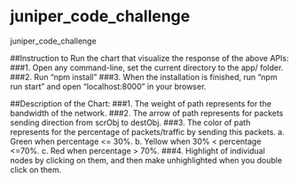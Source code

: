 # juniper_code_challenge
juniper_code_challenge

##Instruction to Run the chart that visualize the response of the above APIs:
###1. Open any command-line, set the current directory to the app/ folder.
###2. Run “npm install”
###3. When the installation is finished, run “npm run start” and open “localhost:8000” in your browser.


##Description of the Chart:
###1. The weight of path represents for the bandwidth of the network.
###2. The arrow of path represents for packets sending direction from scrObj to destObj.
###3. The color of path represents for the percentage of packets/traffic by sending this packets.
   a. Green when percentage <= 30%.
   b. Yellow when 30% < percentage <=70%.
   c. Red when percentage > 70%.
###4. Highlight of individual nodes by clicking on them, and then make unhighlighted when you double click on them.
